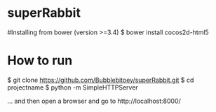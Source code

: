 # superRabbit

#Installing from bower (version >=3.4)
$ bower install cocos2d-html5

# How to run
$ git clone https://github.com/Bubblebitoey/superRabbit.git
$ cd projectname
$ python -m SimpleHTTPServer

... and then open a browser and go to http://localhost:8000/

